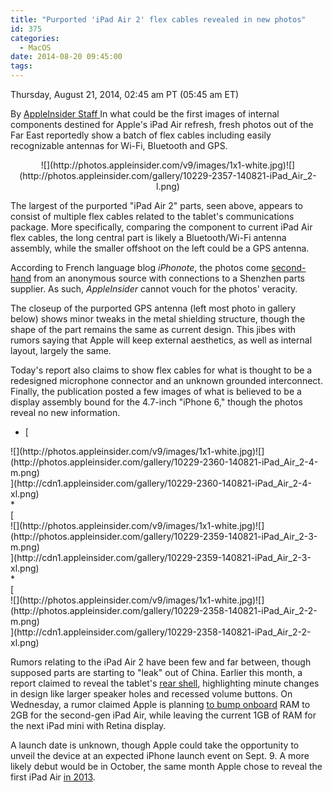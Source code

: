 ```yaml
---
title: "Purported 'iPad Air 2' flex cables revealed in new photos"
id: 375
categories:
  - MacOS
date: 2014-08-20 09:45:00
tags:
---
```


<div readability="55">

 Thursday, August 21, 2014, 02:45 am PT (05:45 am ET) 

 By [AppleInsider Staff ](mailto:news@appleinsider.com)
<span>In what could be the first images of internal components destined for Apple's iPad Air refresh, fresh photos out of the Far East reportedly show a batch of flex cables including easily recognizable antennas for Wi-Fi, Bluetooth and GPS. 

</span>

<div align="center">
<div>![](http://photos.appleinsider.com/v9/images/1x1-white.jpg)<noscript>![](http://photos.appleinsider.com/gallery/10229-2357-140821-iPad_Air_2-l.png)</noscript></div>

<span></span></div>

The largest of the purported "iPad Air 2" parts, seen above, appears to consist of multiple flex cables related to the tablet's communications package. More specifically, comparing the component to current iPad Air flex cables, the long central part is likely a Bluetooth/Wi-Fi antenna assembly, while the smaller offshoot on the left could be a GPS antenna.

According to French language blog _iPhonote_, the photos come [second-hand](http://www.iphonote.com/actu/67568/exclusif-des-composants-de-l-ipad-air-2-en-fuites-et-nouvelles-images-de-l-ecran-du-iphone-6) from an anonymous source with connections to a Shenzhen parts supplier. As such, _AppleInsider_ cannot vouch for the photos' veracity. 

The closeup of the purported GPS antenna (left most photo in gallery below) shows minor tweaks in the metal shielding structure, though the shape of the part remains the same as current design. This jibes with rumors saying that Apple will keep external aesthetics, as well as internal layout, largely the same. 

Today's report also claims to show flex cables for what is thought to be a redesigned microphone connector and an unknown grounded interconnect. Finally, the publication posted a few images of what is believed to be a display assembly bound for the 4.7-inch "iPhone 6," though the photos reveal no new information.

<div>

*   <div>[
<div>![](http://photos.appleinsider.com/v9/images/1x1-white.jpg)<noscript>![](http://photos.appleinsider.com/gallery/10229-2360-140821-iPad_Air_2-4-m.png)</noscript></div>](http://cdn1.appleinsider.com/gallery/10229-2360-140821-iPad_Air_2-4-xl.png)</div>
*   <div>[
<div>![](http://photos.appleinsider.com/v9/images/1x1-white.jpg)<noscript>![](http://photos.appleinsider.com/gallery/10229-2359-140821-iPad_Air_2-3-m.png)</noscript></div>](http://cdn1.appleinsider.com/gallery/10229-2359-140821-iPad_Air_2-3-xl.png)</div>
*   <div>[
<div>![](http://photos.appleinsider.com/v9/images/1x1-white.jpg)<noscript>![](http://photos.appleinsider.com/gallery/10229-2358-140821-iPad_Air_2-2-m.png)</noscript></div>](http://cdn1.appleinsider.com/gallery/10229-2358-140821-iPad_Air_2-2-xl.png)</div></div>

Rumors relating to the iPad Air 2 have been few and far between, though supposed parts are starting to "leak" out of China. Earlier this month, a report claimed to reveal the tablet's [rear shell](http://appleinsider.com/articles/14/08/04/photos-of-purported-ipad-air-2-chassis-detail-minor-design-tweaks), highlighting minute changes in design like larger speaker holes and recessed volume buttons. On Wednesday, a rumor claimed Apple is planning [to bump onboard](http://appleinsider.com/articles/14/08/20/rumor-apple-to-bump-ipad-air-2-ram-to-2gb-keep-second-gen-retina-ipad-mini-at-1gb) RAM to 2GB for the second-gen iPad Air, while leaving the current 1GB of RAM for the next iPad mini with Retina display. 

A launch date is unknown, though Apple could take the opportunity to unveil the device at an expected iPhone launch event on Sept. 9\. A more likely debut would be in October, the same month Apple chose to reveal the first iPad Air [in 2013](http://appleinsider.com/articles/13/10/22/apple-announces-new-ipad-air-thinner-lighter-more-powerful). 
</div>
